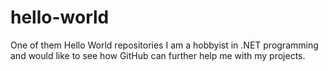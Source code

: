 # hello-world
One of them Hello World repositories
I am a hobbyist in .NET programming and would like to see how GitHub can further help me with my projects.

